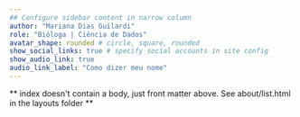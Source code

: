 ```yaml
---
## Configure sidebar content in narrow column
author: "Mariana Dias Guilardi"
role: "Bióloga | Ciência de Dados"
avatar_shape: rounded # circle, square, rounded
show_social_links: true # specify social accounts in site config
show_audio_link: true
audio_link_label: "Como dizer meu nome"
---
```


** index doesn't contain a body, just front matter above.
See about/list.html in the layouts folder **
